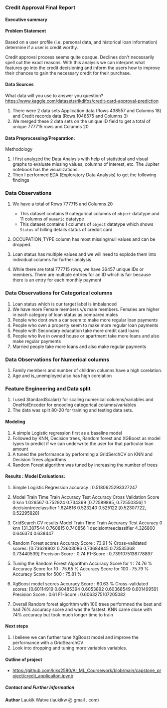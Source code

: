 ### Credit Approval Final Report

#### Executive summary

#### Problem Statement
Based on a user profile (i.e. personal data, and historical loan information) determine if a user is credit worthy.

Credit approval process seems quite opaque. Declines don't necessarily spell out the exact reasons. With this analysis we can interpret what features go into the credit decisioning and inform the users how to improve their chances to gain the necessary credit for their purchase.

#### Data Sources
What data will you use to answer you question?
https://www.kaggle.com/datasets/rikdifos/credit-card-approval-prediction
1. There were 2 data sets Application data (Rows 438557 and Columns 18) and Credit records data (Rows 1048575 and Columns 3)
2. We merged these 2 data sets on the unique ID field to get a total of unique 777715 rows and Columns 20

#### Data Preprocessing/Preparation: 
Methodology 
1. I first analyzed the Data Analysis with help of statistical and visual graphs to evaluate missing values, columns of interest, etc. The Jupiter notebook has the visualizations.
2. Then I performed EDA (Exploratory Data Analysis) to get the following findings
### Data Observations
1. We have a total of Rows 777715 and Columns 20
    - This dataset contains 9 categorical columns of `object` datatype and 11 columns of `numeric` datatype
    - This dataset contains 1 columns of `object` datatype which shows `Status` of billing details status of creddit card 
2. OCCUPATION_TYPE column has most missing/null values and can be dropped.
3. Loan status has multiple values and we will need to explode them into individual columns for further analysis

4. While there are total 777715 rows, we have 36457 unique IDs or members. There are multiple entries for an ID which is fair because there is an entry for each monthly payment
### Data Observations for Categorical columns
1. Loan status which is our target label is imbalanced  
2. We have more Female members v/s male members. Females are higher in each category of loan status as compared males
3. People who dont own a car seem to make more regular loan payments
4. People who own a property seem to make more regular loan payments
5. People with Secondary education take more credit card loans
6. People who live in owned house or apartment take more loans and also make regular payments 
7. Married people take more loans and also make regular payments
### Data Observations for Numerical columns
1. Family members and number of children columns have a high corelation.
2. Age and is_unemployed also has high corelation
### Feature Engineering and Data split
1. I used StandardScalar() for scaling numerical columns/variables and OneHotEncoder for encoding categorical columns/variables
2. The data was split 80-20 for training and testing data sets.

#### Modeling
1. A simple Logistic regression first as a baseline model
2. Followed by KNN, Decision trees, Random forest and XGBoost as model types to predict if we can underwrite the user for that particular loan amount
3. A tuned the performance by performing a GridSerchCV on KNN and Decision Trees algorithms
4. Random Forest algorithm was tuned by increasing the number of trees

#### Results : Model Evaluations: 
1. Simple Logistic Regression accuracy : 0.5180625293327247

2. Model                     Train Time      Train Accuracy  Test Accuracy  Cross Validation Score   
0  knn                       1.026567        0.752924        0.734369       [0.72589895, 0.72550356]
1  decisiontreeclassifier    1.624816        0.523240        0.525122       [0.52307722, 0.52295828] 

3. GridSearch CV results
                  Model    Train Time        Train Accuracy  Test Accuracy
0                     knn  131.307544        0.760815        0.740856
1  decisiontreeclassifier    4.326800        0.646374        0.638447

4. Random Forest scores
Accuracy Score : 73.91 %
Cross-validated scores: [0.73628802 0.73603086 0.73684845 0.73535368 0.73440539]
Precision Score : 0.74
F1-Score : 0.7391075136778897

5. Tuning the Random Forest Algorithm
Accuracy Score for 1 : 74.76 %
Accuracy Score for 10 : 75.65 %
Accuracy Score for 100 : 75.79 %
Accuracy Score for 500 : 75.81 %

6. XgBoost model scores
Accuracy Score : 60.63 %
Cross-validated scores: [0.60114919 0.60485394 0.6053892  0.60368549 0.60149959]
Precision Score : 0.61
F1-Score : 0.6063275107205082 

7. Overall Random forest algorithm with 100 trees performned the best and had 76% accuracy score and was the fastest. KNN came close with 74% accuracy but took much longer time to train

#### Next steps
1. I believe we can further tune XgBoost model and improve the performance with a GridSearchCV
2. Look into dropping and tuning more variables variables.


#### Outline of project

- https://github.com/kiks2580/AI_ML_Coursework/blob/main/capstone_project/credit_applicaiton.ipynb


##### Contact and Further Information

**Author** 
Laukik Watve (laukikw @ gmail . com)
